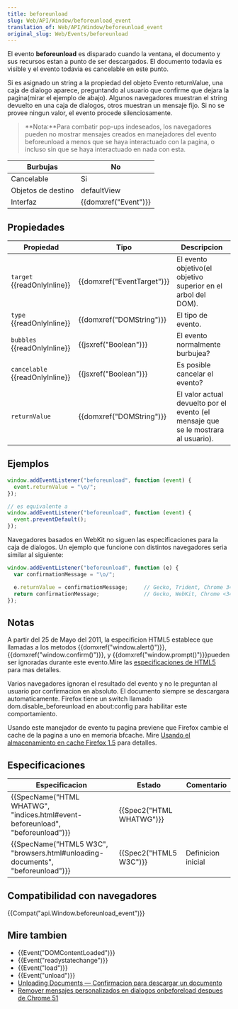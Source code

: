 ```yaml
---
title: beforeunload
slug: Web/API/Window/beforeunload_event
translation_of: Web/API/Window/beforeunload_event
original_slug: Web/Events/beforeunload
---
```

El evento **beforeunload** es disparado cuando la ventana, el documento y sus recursos estan a punto de ser descargados. El documento todavia es visible y el evento todavia es cancelable en este punto.

Si es asignado un string a la propiedad del objeto Evento returnValue, una caja de dialogo aparece, preguntando al usuario que confirme que dejara la pagina(mirar el ejemplo de abajo). Algunos navegadores muestran el string devuelto en una caja de dialogos, otros muestran un mensaje fijo. Si no se provee ningun valor, el evento procede silenciosamente.

> **Nota:**Para combatir pop-ups indeseados, los navegadores pueden no mostrar mensajes creados en manejadores del evento beforeunload a menos que se haya interactuado con la pagina, o incluso sin que se haya interactuado en nada con esta.

| Burbujas           | No                           |
| ------------------ | ---------------------------- |
| Cancelable         | Si                           |
| Objetos de destino | defaultView                  |
| Interfaz           | {{domxref("Event")}} |

## Propiedades

| Propiedad                             | Tipo                                 | Descripcion                                                                        |
| ------------------------------------- | ------------------------------------ | ---------------------------------------------------------------------------------- |
| `target` {{readOnlyInline}}     | {{domxref("EventTarget")}} | El evento objetivo(el objetivo superior en el arbol del DOM).                      |
| `type` {{readOnlyInline}}       | {{domxref("DOMString")}}     | El tipo de evento.                                                                 |
| `bubbles` {{readOnlyInline}}    | {{jsxref("Boolean")}}         | El evento normalmente burbujea?                                                    |
| `cancelable` {{readOnlyInline}} | {{jsxref("Boolean")}}         | Es posible cancelar el evento?                                                     |
| `returnValue`                         | {{domxref("DOMString")}}     | El valor actual devuelto por el evento (el mensaje que se le mostrara al usuario). |

## Ejemplos

```js
window.addEventListener("beforeunload", function (event) {
  event.returnValue = "\o/";
});

// es equivalente a
window.addEventListener("beforeunload", function (event) {
  event.preventDefault();
});
```

Navegadores basados en WebKit no siguen las especificaciones para la caja de dialogos. Un ejemplo que funcione con distintos navegadores seria similar al siguiente:

```js
window.addEventListener("beforeunload", function (e) {
  var confirmationMessage = "\o/";

  e.returnValue = confirmationMessage;     // Gecko, Trident, Chrome 34+
  return confirmationMessage;              // Gecko, WebKit, Chrome <34
});
```

## Notas

A partir del 25 de Mayo del 2011, la especificion HTML5 establece que llamadas a los metodos {{domxref("window.alert()")}}, {{domxref("window.confirm()")}}, y {{domxref("window.prompt()")}}pueden ser ignoradas durante este evento.Mire las [especificaciones de HTML5](http://www.w3.org/TR/html5/webappapis.html#user-prompts) para mas detalles.

Varios navegadores ignoran el resultado del evento y no le preguntan al usuario por confirmacion en absoluto. El documento siempre se descargara automaticamente. Firefox tiene un switch llamado dom.disable_beforeunload en about:config para habilitar este comportamiento.

Usando este manejador de evento tu pagina previene que Firefox cambie el cache de la pagina a uno en memoria bfcache. Mire [Usando el almacenamiento en cache Firefox 1.5](en/Using_Firefox_1.5_caching) para detalles.

## Especificaciones

| Especificacion                                                                                           | Estado                           | Comentario         |
| -------------------------------------------------------------------------------------------------------- | -------------------------------- | ------------------ |
| {{SpecName("HTML WHATWG", "indices.html#event-beforeunload", "beforeunload")}} | {{Spec2("HTML WHATWG")}} |                    |
| {{SpecName("HTML5 W3C", "browsers.html#unloading-documents", "beforeunload")}} | {{Spec2("HTML5 W3C")}}     | Definicion inicial |

## Compatibilidad con navegadores

{{Compat("api.Window.beforeunload_event")}}

## Mire tambien

- {{Event("DOMContentLoaded")}}
- {{Event("readystatechange")}}
- {{Event("load")}}
- {{Event("unload")}}
- [Unloading Documents — Confirmacion para descargar un documento](http://www.whatwg.org/specs/web-apps/current-work/#prompt-to-unload-a-document)
- [Remover mensajes personalizados en dialogos onbeforeload despues de Chrome 51](https://developers.google.com/web/updates/2016/04/chrome-51-deprecations?hl=en#remove_custom_messages_in_onbeforeload_dialogs)
